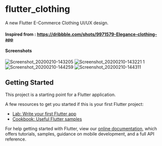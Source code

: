 # flutter_clothing

A new Flutter E-Commerce Clothing UI/UX design.

#### Inspired from : https://dribbble.com/shots/9971579-Elegance-clothing-app

#### Screenshots

![Screenshot_20200210-143205](https://user-images.githubusercontent.com/37204706/74136045-69b85880-4c13-11ea-9845-aa84ee71b235.jpg)
![Screenshot_20200210-143221 1](https://user-images.githubusercontent.com/37204706/74138137-0af4de00-4c17-11ea-908a-aa420adc41e2.jpg)
![Screenshot_20200210-144259](https://user-images.githubusercontent.com/37204706/74136531-33c7a400-4c14-11ea-8320-a94499a68d47.jpg)
![Screenshot_20200210-144311](https://user-images.githubusercontent.com/37204706/74136533-35916780-4c14-11ea-8268-576332d02176.jpg)


## Getting Started

This project is a starting point for a Flutter application.

A few resources to get you started if this is your first Flutter project:

- [Lab: Write your first Flutter app](https://flutter.dev/docs/get-started/codelab)
- [Cookbook: Useful Flutter samples](https://flutter.dev/docs/cookbook)

For help getting started with Flutter, view our
[online documentation](https://flutter.dev/docs), which offers tutorials,
samples, guidance on mobile development, and a full API reference.
